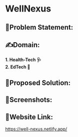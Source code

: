 # WellNexus 
## 	:memo:Problem Statement:

## :writing_hand:Domain:
**1. Health-Tech 	:stethoscope:
<br />
2. EdTech :school:**

## :seedling:Proposed Solution:

## :paperclip:Screenshots: 

## :link:Website Link:
https://well-nexus.netlify.app/
